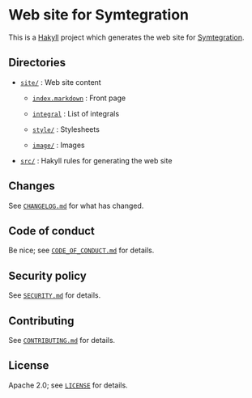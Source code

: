 # Web site for Symtegration

This is a [Hakyll] project which generates the web site for [Symtegration].

[Hakyll]: https://jaspervdj.be/hakyll/
[Symtegration]: https://symtegration.dev/

## Directories

* [`site/`](site/) : Web site content

  * [`index.markdown`](site/index.markdown) : Front page

  * [`integral`](site/integral/) : List of integrals

  * [`style/`](site/style/) : Stylesheets

  * [`image/`](site/image/) : Images

* [`src/`](src/Symtegration/Site/) : Hakyll rules for generating the web site

## Changes

See [`CHANGELOG.md`] for what has changed.

[`CHANGELOG.md`]: docs/CHANGELOG.md

## Code of conduct

Be nice; see [`CODE_OF_CONDUCT.md`] for details.

[`CODE_OF_CONDUCT.md`]: docs/CODE_OF_CONDUCT.md

## Security policy

See [`SECURITY.md`] for details.

[`SECURITY.md`]: docs/SECURITY.md

## Contributing

See [`CONTRIBUTING.md`] for details.

[`CONTRIBUTING.md`]: docs/CONTRIBUTING.md

## License

Apache 2.0; see [`LICENSE`] for details.

[`LICENSE`]: LICENSE
